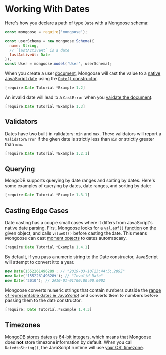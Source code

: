 # Working With Dates

Here's how you declare a path of type `Date` with a Mongoose schema:

```javascript
const mongoose = require('mongoose');

const userSchema = new mongoose.Schema({
  name: String,
  // `lastActiveAt` is a date
  lastActiveAt: Date
});
const User = mongoose.model('User', userSchema);
```

When you create a user [document](../docs/documents.html), Mongoose will cast
the value to a [native JavaScript date](https://developer.mozilla.org/en-US/docs/Web/JavaScript/Reference/Global_Objects/Date)
using the [`Date()` constructor](https://developer.mozilla.org/en-US/docs/Web/JavaScript/Reference/Global_Objects/Date#Syntax).

```javascript
[require:Date Tutorial.*Example 1.2]
```

An invalid date will lead to a `CastError` when you [validate the document](../docs/validation.html).

```javascript
[require:Date Tutorial.*Example 1.3]
```

## Validators

Dates have two built-in validators: `min` and `max`. These validators will
report a `ValidatorError` if the given date is strictly less than `min` or
strictly greater than `max`.

```javascript
[require:Date Tutorial.*Example 1.2.1]
```

## Querying

MongoDB supports querying by date ranges and sorting by dates. Here's some
examples of querying by dates, date ranges, and sorting by date:

```javascript
[require:Date Tutorial.*Example 1.3.1]
```

## Casting Edge Cases

Date casting has a couple small cases where it differs from JavaScript's 
native date parsing. First, Mongoose looks for a [`valueOf()` function](https://www.w3schools.com/jsref/jsref_valueof_string.asp) on the given object,
and calls `valueOf()` before casting the date. This means Mongoose can cast
[moment objects](http://npmjs.com/package/moment) to dates automatically.

```javascript
[require:Date Tutorial.*Example 1.4.1]
```

By default, if you pass a numeric
string to the Date constructor, JavaScript will attempt to convert it to a
year.

```javascript
new Date(1552261496289); // "2019-03-10T23:44:56.289Z"
new Date('1552261496289'); // "Invalid Date"
new Date('2010'); // 2010-01-01T00:00:00.000Z
```

Mongoose converts numeric strings that contain numbers outside the [range of representable dates in JavaScript](https://stackoverflow.com/questions/11526504/minimum-and-maximum-date) and converts them to numbers before passing them to the date constructor.

```javascript
[require: Date Tutorial.*Example 1.4.3]
```

## Timezones

[MongoDB stores dates as 64-bit integers](http://bsonspec.org/spec.html), which
means that Mongoose does **not** store timezone information by default. When
you call `Date#toString()`, the JavaScript runtime will use [your OS' timezone](https://developer.mozilla.org/en-US/docs/Web/JavaScript/Reference/Global_Objects/Date/getTimezoneOffset).
